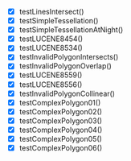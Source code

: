 - [x] testLinesIntersect()
- [x] testSimpleTessellation()
- [x] testSimpleTessellationAtNight()
- [x] testLUCENE8454()
- [x] testLUCENE8534()
- [x] testInvalidPolygonIntersects()
- [x] testInvalidPolygonOverlap()
- [x] testLUCENE8559()
- [x] testLUCENE8556()
- [x] testInvalidPolygonCollinear()
- [x] testComplexPolygon01()
- [x] testComplexPolygon02()
- [x] testComplexPolygon03()
- [x] testComplexPolygon04()
- [x] testComplexPolygon05()
- [x] testComplexPolygon06()
